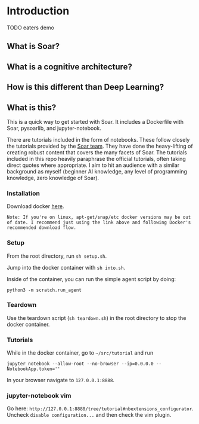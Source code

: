 # Introduction

TODO eaters demo

## What is Soar?
## What is a cognitive architecture?
## How is this different than Deep Learning?

## What is this?

This is a quick way to get started with Soar.
It includes a Dockerfile with Soar, pysoarlib, and jupyter-notebook.

There are tutorials included in the form of notebooks.
These follow closely the tutorials provided by the [Soar team](https://soar.eecs.umich.edu/downloads/Documentation/SoarTutorial/).
They have done the heavy-lifting of creating robust content that covers the many facets of Soar.
The tutorials included in this repo heavily paraphrase the official tutorials, often taking direct quotes where appropriate.
I aim to hit an audience with a similar background as myself (beginner AI knowledge, any level of programming knowledge, zero knowledge of Soar).

### Installation

Download docker [here](https://docs.docker.com/get-docker/).

    Note: If you're on linux, apt-get/snap/etc docker versions may be out of date. I recommend just using the link above and following Docker's recommended download flow. 

### Setup

From the root directory, run `sh setup.sh`.

Jump into the docker container with `sh into.sh`.

Inside of the container, you can run the simple agent script by doing:

```
python3 -m scratch.run_agent
```

### Teardown

Use the teardown script (`sh teardown.sh`) in the root directory to stop the docker container.


### Tutorials

While in the docker container, go to `~/src/tutorial` and run 

`jupyter notebook --allow-root --no-browser --ip=0.0.0.0 --NotebookApp.token=''`


In your browser navigate to `127.0.0.1:8888`.


### jupyter-notebook vim

Go here: `http://127.0.0.1:8888/tree/tutorial#nbextensions_configurator`. 
Uncheck `disable configuration...` and then check the vim plugin.

